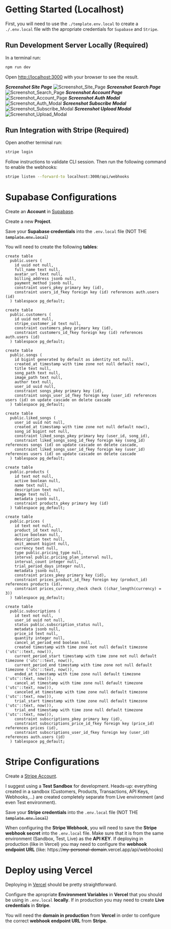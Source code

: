 # Getting Started (Localhost)

First, you will need to use the `./template.env.local` to create a `./.env.local` file with the apropriate credentials for `Supabase` and `Stripe`.

## Run Development Server Locally (Required)

In a terminal run:

```bash
npm run dev
```

Open [http://localhost:3000](http://localhost:3000) with your browser to see the result.

**_Screenshot Site Page_**
![Screenshot_Site_Page](./screenshots/Screenshot_Site_Page.png)
**_Screenshot Search Page_**
![Screenshot_Search_Page](./screenshots/Screenshot_Search_Page.png)
**_Screenshot Account Page_**
![Screenshot_Account_Page](./screenshots/Screenshot_Account_Page.png)
**_Screenshot Auth Modal_**
![Screenshot_Auth_Modal](./screenshots/Screenshot_Auth_Modal.png)
**_Screenshot Subscribe Modal_**
![Screenshot_Subscribe_Modal](./screenshots/Screenshot_Subscribe_Modal.png)
**_Screenshot Upload Modal_**
![Screenshot_Upload_Modal](./screenshots/Screenshot_Upload_Modal.png)

## Run Integration with Stripe (Required)

Open another terminal run:

```bash
stripe login
```

Follow instructions to validate CLI session. Then run the following command to enable the webhooks:

```bash
stripe listen --forward-to localhost:3000/api/webhooks
```

# Supabase Configurations

Create an **Account** in [Supabase](https://supabase.com/dashboard/sign-in).

Create a new **Project**.

Save your **Supabase credentials** into the `.env.local` file (NOT THE ~~`template.env.local`~~)

You will need to create the following **tables**:

```
create table
  public.users (
    id uuid not null,
    full_name text null,
    avatar_url text null,
    billing_address jsonb null,
    payment_method jsonb null,
    constraint users_pkey primary key (id),
    constraint users_id_fkey foreign key (id) references auth.users (id)
  ) tablespace pg_default;
```

```
create table
  public.customers (
    id uuid not null,
    stripe_customer_id text null,
    constraint customers_pkey primary key (id),
    constraint customers_id_fkey foreign key (id) references auth.users (id)
  ) tablespace pg_default;
```

```
create table
  public.songs (
    id bigint generated by default as identity not null,
    created_at timestamp with time zone not null default now(),
    title text null,
    song_path text null,
    image_path text null,
    author text null,
    user_id uuid null,
    constraint songs_pkey primary key (id),
    constraint songs_user_id_fkey foreign key (user_id) references users (id) on update cascade on delete cascade
  ) tablespace pg_default;
```

```
create table
  public.liked_songs (
    user_id uuid not null,
    created_at timestamp with time zone not null default now(),
    song_id bigint not null,
    constraint liked_songs_pkey primary key (user_id, song_id),
    constraint liked_songs_song_id_fkey foreign key (song_id) references songs (id) on update cascade on delete cascade,
    constraint liked_songs_user_id_fkey foreign key (user_id) references users (id) on update cascade on delete cascade
  ) tablespace pg_default;
```

```
create table
  public.products (
    id text not null,
    active boolean null,
    name text null,
    description text null,
    image text null,
    metadata jsonb null,
    constraint products_pkey primary key (id)
  ) tablespace pg_default;
```

```
create table
  public.prices (
    id text not null,
    product_id text null,
    active boolean null,
    description text null,
    unit_amount bigint null,
    currency text null,
    type public.pricing_type null,
    interval public.pricing_plan_interval null,
    interval_count integer null,
    trial_period_days integer null,
    metadata jsonb null,
    constraint prices_pkey primary key (id),
    constraint prices_product_id_fkey foreign key (product_id) references products (id),
    constraint prices_currency_check check ((char_length(currency) = 3))
  ) tablespace pg_default;
```

```
create table
  public.subscriptions (
    id text not null,
    user_id uuid not null,
    status public.subscription_status null,
    metadata jsonb null,
    price_id text null,
    quantity integer null,
    cancel_at_period_end boolean null,
    created timestamp with time zone not null default timezone ('utc'::text, now()),
    current_period_start timestamp with time zone not null default timezone ('utc'::text, now()),
    current_period_end timestamp with time zone not null default timezone ('utc'::text, now()),
    ended_at timestamp with time zone null default timezone ('utc'::text, now()),
    cancel_at timestamp with time zone null default timezone ('utc'::text, now()),
    canceled_at timestamp with time zone null default timezone ('utc'::text, now()),
    trial_start timestamp with time zone null default timezone ('utc'::text, now()),
    trial_end timestamp with time zone null default timezone ('utc'::text, now()),
    constraint subscriptions_pkey primary key (id),
    constraint subscriptions_price_id_fkey foreign key (price_id) references prices (id),
    constraint subscriptions_user_id_fkey foreign key (user_id) references auth.users (id)
  ) tablespace pg_default;
```

# Stripe Configurations

Create a [Stripe Account](https://dashboard.stripe.com/register).

I suggest using a **Test Sandbox** for development. Heads-up: everything created in a sandbox (Customers, Products, Transactions, API Keys, Webhooks,...) are created completely separate from Live environment (and even Test environment).

Save your **Stripe credentials** into the `.env.local` file (NOT THE ~~`template.env.local`~~)

When configuring the **Stripe Webhook**, you will need to save the **Stripe webhook secret** into the `.env.local` file. Make sure that it is from the same environment (Sandbox, Test, Live) as the **API KEY**. If deploying in production (like in Vercel) you may need to configure the **webhook endpoint URL** (like: https://~~my-personal-domain~~.vercel.app/api/webhooks)

# Deploy using Vercel

Deploying in [Vercel](https://vercel.com/login) should be pretty straightforward.

Configure the apropriate **Environment Variables** in **Vercel** that you should be using in `.env.local` **locally**. If in production you may need to create **Live credentials** in **Stripe**.

You will need the **domain in production** from **Vercel** in order to configure the correct **webhook endpoint URL** from **Stripe**.
